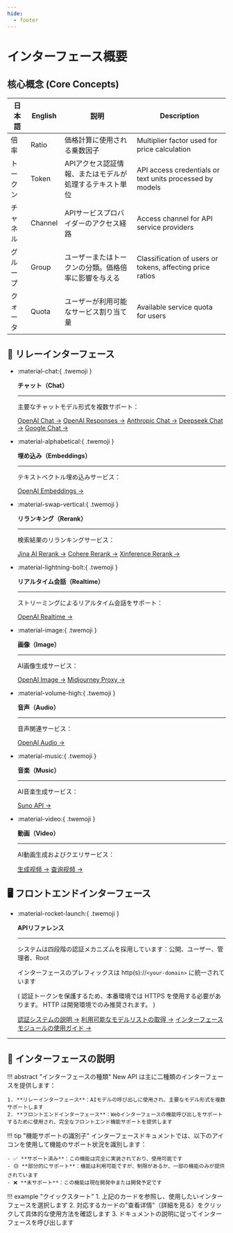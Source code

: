 ```yaml
---
hide:
  - footer
---
```


<style>
  .md-typeset .grid.cards > ul {
    display: grid;
    grid-template-columns: repeat(auto-fit, minmax(16rem, 1fr));
    gap: 1rem;
    margin: 1em 0;
  }
  
  .md-typeset .grid.cards > ul > li {
    border: none;
    border-radius: 0.8rem;
    box-shadow: var(--md-shadow-z2);
    padding: 1.5rem;
    transition: transform 0.25s, box-shadow 0.25s;
    background: linear-gradient(135deg, var(--md-primary-fg-color), var(--md-accent-fg-color));
    color: var(--md-primary-bg-color);
  }

  .md-typeset .grid.cards > ul > li:hover {
    transform: scale(1.02);
    box-shadow: var(--md-shadow-z3);
  }

  .md-typeset .grid.cards > ul > li > hr {
    margin: 0.8rem 0;
    border: none;
    border-bottom: 2px solid var(--md-primary-bg-color);
    opacity: 0.2;
  }

  .md-typeset .grid.cards > ul > li > p {
    margin: 0.5rem 0;
  }

  .md-typeset .grid.cards > ul > li > p > em {
    color: var(--md-primary-bg-color);
    opacity: 0.8;
    font-style: normal;
  }

  .md-typeset .grid.cards > ul > li > p > .twemoji {
    font-size: 2.5rem;
    display: block;
    margin: 0.5rem auto;
  }

  /* 新增：美化介绍部分 */
  .interface-intro {
    margin: 2rem 0;
    padding: 1.5rem;
    border-radius: 0.8rem;
    background-color: var(--md-primary-fg-color--light);
    color: var(--md-primary-bg-color);
  }

  /* 新增：优化卡片链接样式 */
  .md-typeset .grid.cards > ul > li a {
    display: inline-flex;
    align-items: center;
    margin-top: 1.2em;
    padding: 0.5em 1.2em;
    color: white;
    background-color: rgba(255, 255, 255, 0.15);
    border-radius: 2em;
    transition: all 0.3s ease;
    font-weight: 500;
    font-size: 0.9em;
    letter-spacing: 0.03em;
    box-shadow: 0 3px 6px rgba(0, 0, 0, 0.1);
    position: relative;
    overflow: hidden;
    text-decoration: none;
  }

  .md-typeset .grid.cards > ul > li a:hover {
    background-color: rgba(255, 255, 255, 0.25);
    text-decoration: none;
    box-shadow: 0 5px 12px rgba(0, 0, 0, 0.2);
    transform: translateX(5px);
  }

  .md-typeset .grid.cards > ul > li a:after {
    content: "→";
    opacity: 0;
    margin-left: -15px;
    transition: all 0.2s ease;
  }

  .md-typeset .grid.cards > ul > li a:hover:after {
    opacity: 1;
    margin-left: 5px;
  }
</style>

# インターフェース概要

## 核心概念 (Core Concepts)

| 日本語 | English | 説明 | Description |
|------|---------|------|-------------|
| 倍率 | Ratio | 価格計算に使用される乗数因子 | Multiplier factor used for price calculation |
| トークン | Token | APIアクセス認証情報、またはモデルが処理するテキスト単位 | API access credentials or text units processed by models |
| チャネル | Channel | APIサービスプロバイダーのアクセス経路 | Access channel for API service providers |
| グループ | Group | ユーザーまたはトークンの分類。価格倍率に影響を与える | Classification of users or tokens, affecting price ratios |
| クォータ | Quota | ユーザーが利用可能なサービス割り当て量 | Available service quota for users |

## 💫 リレーインターフェース

<div class="grid cards" markdown>

-   :material-chat:{ .twemoji }

    **チャット（Chat）**

    ---

    主要なチャットモデル形式を複数サポート：
    
    [OpenAI Chat →](openai-chat.md)
    [OpenAI Responses →](openai-responses.md)
    [Anthropic Chat →](anthropic-chat.md)
    [Deepseek Chat →](deepseek-reasoning-chat.md)
    [Google Chat →](google-gemini-chat.md)

-   :material-alphabetical:{ .twemoji }

    **埋め込み（Embeddings）**

    ---

    テキストベクトル埋め込みサービス：
    
    [OpenAI Embeddings →](openai-embedding.md)

-   :material-swap-vertical:{ .twemoji }

    **リランキング（Rerank）**

    ---

    検索結果のリランキングサービス：
    
    [Jina AI Rerank →](jinaai-rerank.md)
    [Cohere Rerank →](cohere-rerank.md)
    [Xinference Rerank →](xinference-rerank.md)

-   :material-lightning-bolt:{ .twemoji }

    **リアルタイム会話（Realtime）**

    ---

    ストリーミングによるリアルタイム会話をサポート：
    
    [OpenAI Realtime →](openai-realtime.md)

-   :material-image:{ .twemoji }

    **画像（Image）**

    ---

    AI画像生成サービス：
    
    [OpenAI Image →](openai-image.md)
    [Midjourney Proxy →](midjourney-proxy-image.md)

-   :material-volume-high:{ .twemoji }

    **音声（Audio）**

    ---

    音声関連サービス：
    
    [OpenAI Audio →](openai-audio.md)

-   :material-music:{ .twemoji }

    **音楽（Music）**

    ---

    AI音楽生成サービス：
    
    [Suno API →](suno-music.md)

-   :material-video:{ .twemoji }

    **動画（Video）**

    ---

    AI動画生成およびクエリサービス：
    
    [生成视频 →](generate-video.md)
    [查询视频 →](query-video.md)

</div>

## 🖥️ フロントエンドインターフェース

<div class="grid cards" markdown>

-   :material-rocket-launch:{ .twemoji }

    **APIリファレンス**

    ---

    システムは四段階の認証メカニズムを採用しています：公開、ユーザー、管理者、Root

    インターフェースのプレフィックスは http(s)://`<your-domain>` に統一されています

    ( 認証トークンを保護するため、本番環境では HTTPS を使用する必要があります。 HTTP は開発環境でのみ推奨されます。 )

    [認証システムの説明 →](auth-system-description.md)
    [利用可能なモデルリストの取得 →](get-available-models-list.md)
    [インターフェースモジュールの使用ガイド →](fei-system-initialization.md)

</div>

---

## 📖 インターフェースの説明

!!! abstract "インターフェースの種類"
    New API は主に二種類のインターフェースを提供します：
    
    1. **リレーインターフェース**：AIモデルの呼び出しに使用され、主要なモデル形式を複数サポートします
    2. **フロントエンドインターフェース**：Webインターフェースの機能呼び出しをサポートするために使用され、完全なフロントエンド機能サポートを提供します

!!! tip "機能サポートの識別子"
    インターフェースドキュメントでは、以下のアイコンを使用して機能のサポート状況を識別します：

    - ✅ **サポート済み**：この機能は完全に実装されており、使用可能です
    - 🟡 **部分的にサポート**：機能は利用可能ですが、制限があるか、一部の機能のみが提供されています
    - ❌ **未サポート**：この機能は現在開発中または開発予定です

!!! example "クイックスタート"
    1. 上記のカードを参照し、使用したいインターフェースを選択します
    2. 対応するカードの"查看详情"（詳細を見る）をクリックして具体的な使用方法を確認します
    3. ドキュメントの説明に従ってインターフェースを呼び出します